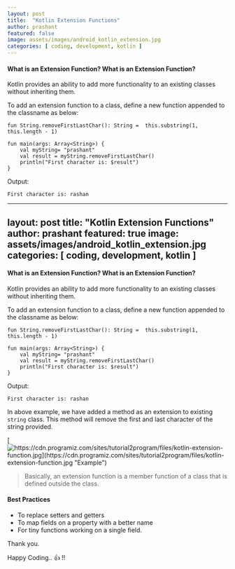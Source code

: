 ```yaml
---
layout: post
title:  "Kotlin Extension Functions"
author: prashant
featured: false
image: assets/images/android_kotlin_extension.jpg
categories: [ coding, development, kotlin ]
---
```



#### What is an Extension Function? What is an Extension Function?

Kotlin provides an ability to add more functionality to an existing classes without inheriting them.

To add an extension function to a class, define a new function appended to the classname as below:

```
fun String.removeFirstLastChar(): String =  this.substring(1, this.length - 1)

fun main(args: Array<String>) {
    val myString= "prashant"
    val result = myString.removeFirstLastChar()
    println("First character is: $result")
}
```
Output:
```
First character is: rashan
```
---
layout: post
title:  "Kotlin Extension Functions"
author: prashant
featured: true
image: assets/images/android_kotlin_extension.jpg
categories: [ coding, development, kotlin ]
---


#### What is an Extension Function? What is an Extension Function?

Kotlin provides an ability to add more functionality to an existing classes without inheriting them.

To add an extension function to a class, define a new function appended to the classname as below:

```
fun String.removeFirstLastChar(): String =  this.substring(1, this.length - 1)

fun main(args: Array<String>) {
    val myString= "prashant"
    val result = myString.removeFirstLastChar()
    println("First character is: $result")
}
```
Output:
```
First character is: rashan
```

In above example, we have added a method as an extension to existing `string` class. This method will remove the first and last character of the string provided.

[![https://cdn.programiz.com/sites/tutorial2program/files/kotlin-extension-function.jpg](https://cdn.programiz.com/sites/tutorial2program/files/kotlin-extension-function.jpg "Example")](https://cdn.programiz.com/sites/tutorial2program/files/kotlin-extension-function.jpg "https://cdn.programiz.com/sites/tutorial2program/files/kotlin-extension-function.jpg")

> Basically, an extension function is a member function of a class that is defined outside the class.

#### Best Practices
- To replace setters and getters
- To map fields on a property with a better name
- For tiny functions working on a single field.


Thank you.

Happy Coding.. :+1: !!
